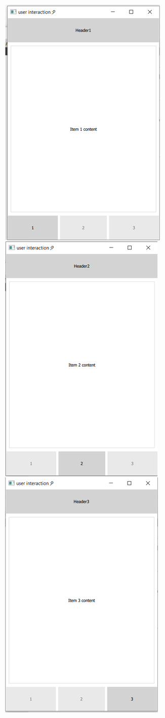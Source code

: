 
![1](https://github.com/PavelShershov/graphical-interface-design/blob/main/interaction%20with%20user/screans/demonstration1.png)
![2](https://github.com/PavelShershov/graphical-interface-design/blob/main/interaction%20with%20user/screans/demonstration2.png)
![3](https://github.com/PavelShershov/graphical-interface-design/blob/main/interaction%20with%20user/screans/demonstration3.png)
